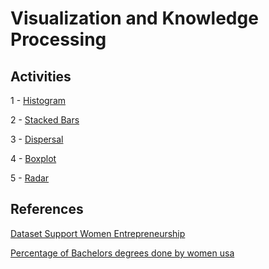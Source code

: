 # Visualization and Knowledge Processing

## Activities
1 - [Histogram](https://github.com/paulaleite/knowledge-visualization/tree/main/Histogram)

2 - [Stacked Bars](https://github.com/paulaleite/knowledge-visualization/tree/main/Stacked%20Bars)

3 - [Dispersal](https://github.com/paulaleite/knowledge-visualization/tree/main/Dispersal)

4 - [Boxplot](https://github.com/paulaleite/knowledge-visualization/tree/main/Boxplot)

5 - [Radar](https://github.com/paulaleite/knowledge-visualization/tree/main/Radar)

## References
[Dataset Support Women Entrepreneurship](https://www.kaggle.com/amruthatamerisa/dataset-support-women-entrepreneurship)

[Percentage of Bachelors degrees done by women usa](https://www.kaggle.com/yogeshkumarsingla/percentage-of-bachelors-degrees-done-by-women-usa)
